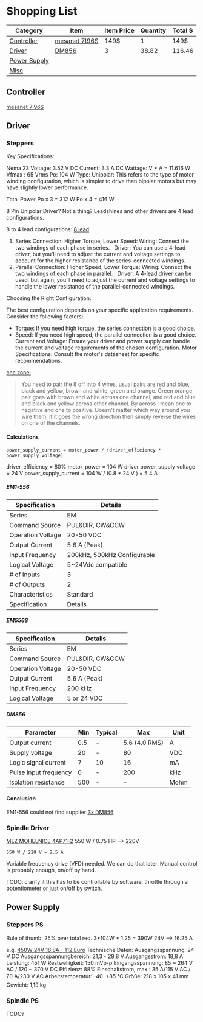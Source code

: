 # Shopping List


| Category | Item | Item Price | Quantity | Total $ |
|----------|------|------------|----------|---------|
| [Controller](#controller)    | [mesanet 7I96S](https://store.mesanet.com/index.php?route=product/product&product_id=374) | 149$ | 1 | 149$|
| [Driver](#driver)        |[DM856](https://www.reichelt.com/ch/de/shop/produkt/schrittmotortreiber_nema_23_34_24_-_80_v_5_6_a_2_4-phasig-285311) | 3 | 38.82 | 116.46 |
| [Power Supply](#power-supply)  |  |  |  |  |
| [Misc](#misc)          |  |  |  |  |

## Controller

[mesanet 7I96S](https://store.mesanet.com/index.php?route=product/product&product_id=374)

## Driver

### Steppers
Key Specifications:

Nema 23
Voltage: 3.52 V DC
Current: 3.3 A DC
Wattage: V * A = 11.616 W
Vfmax : 65 Vrms
Po: 104 W
Type: Unipolar: This refers to the type of motor winding configuration, which is simpler to drive than bipolar motors but may have slightly lower performance.

Total Power
Po x 3 = 312 W 
Po x 4 = 416 W


8 Pin Unipolar Driver? Not a thing? Leadshines and other drivers are 4 lead configurations. 

8 to 4 lead configurations: 
[8 lead](https://www.pololu.com/docs/0J88/4)


1. Series Connection:
Higher Torque, Lower Speed:
Wiring: Connect the two windings of each phase in series.   
Driver: You can use a 4-lead driver, but you'll need to adjust the current and voltage settings to account for the higher resistance of the series-connected windings.
1. Parallel Connection:
Higher Speed, Lower Torque:
Wiring: Connect the two windings of each phase in parallel.   
Driver: A 4-lead driver can be used, but again, you'll need to adjust the current and voltage settings to handle the lower resistance of the parallel-connected windings.

Choosing the Right Configuration:

The best configuration depends on your specific application requirements. Consider the following factors:

- Torque: If you need high torque, the series connection is a good choice.
- Speed: If you need high speed, the parallel connection is a good choice.
Current and Voltage: Ensure your driver and power supply can handle the current and voltage requirements of the chosen configuration.
Motor Specifications: Consult the motor's datasheet for specific recommendations.


[cnc zone:](https://www.cnczone.com/forums/stepper-motors-drives/285128-connect-8-wire-stepper-motor-motion-control.html)

> You need to pair the 8 off into 4 wires, usual pairs are red and blue, black and yellow, brown and white, green and orange. Green orange pair goes with brown and white across one channel, and red and blue and black and yellow across other channel. By across I mean one to negative and one to positive. Doesn't matter which way around you wire them, if it goes the wrong direction then simply reverse the wires on one of the channels.

#### Calculations

```
power_supply_current = motor_power / (driver_efficiency * power_supply_voltage)
```
driver_efficiency = 80%
motor_power = 104 W
driver power_supply_voltage = 24 V
power_supply_current = 104 W / (0.8 * 24 V ) = 5.4 A

##### EM1-556

| Specification       | Details                        |
|---------------------|--------------------------------|
| Series              | EM                             |
| Command Source      | PUL&DIR, CW&CCW                |
| Operation Voltage   | 20-50 VDC                      |
| Output Current      | 5.6 A (Peak)                   |
| Input Frequency     | 200kHz, 500kHz Configurable    |
| Logical Voltage     | 5~24Vdc compatible             |
| # of Inputs         | 3                              |
| # of Outputs        | 2                              |
| Characteristics     | Standard                       |
| Specification       | Details                        |

##### EM556S

| Specification       | Details                        |
|---------------------|--------------------------------|
| Series              | EM                             |
| Command Source      | PUL&DIR, CW&CCW                |
| Operation Voltage   | 20-50 VDC                      |
| Output Current      | 5.6 A (Peak)                   |
| Input Frequency     | 200 kHz                        |
| Logical Voltage     | 5 or 24 VDC                    |


##### DM856

| Parameter              | Min | Typical | Max  | Unit |
|------------------------|-----|---------|------|------|
| Output current         | 0.5 | -       | 5.6  (4.0 RMS)  | A    |
| Supply voltage         | 20  | -       | 80   | VDC  |
| Logic signal current   | 7   | 10      | 16   | mA   |
| Pulse input frequency  | 0   | -       | 200  | kHz  |
| Isolation resistance   | 500 | -       | -    | Mohm |


#### Conclusion
 
EM1-556 could not find supplier
[3x DM856](https://www.reichelt.com/ch/de/shop/produkt/schrittmotortreiber_nema_23_34_24_-_80_v_5_6_a_2_4-phasig-285311)


### Spindle Driver 
[MEZ MOHELNICE 4AP71-2](https://shop.pagus.eu/Workshop-Equipment/Blower-/fan/Centrifugal-fan-0-55-kW-2820-rpm::13233.html?XTCsid=3vimstnqmbeic2ism9tl3fu1o6)
550 W / 0.75 HP --> 220V 
```
550 W / 220 V = 2.5 A 
```

Variable frequency drive (VFD) needed.
We can do that later. Manual control is probably enough, on/off by hand.

TODO: clarify it this has to be controllable by software, throttle through a potentiometer or just on/off by switch.


## Power Supply

### Steppers PS

Rule of thumb: 25% over total req.
3*104W * 1.25 = 390W 
24V --> 16.25 A


e.g. [450W 24V 18.8A - 112 Euro](https://www.reichelt.com/ch/de/shop/produkt/schaltnetzteil_geschlossen_450_w_24_v_18_8_a-148050)
Technische Daten:
Ausgangsspannung: 24 V DC
Ausgangsspannungbereich: 21,3 - 28,8 V
Ausgangsstrom: 18,8 A
Leistung: 451 W
Restwelligkeit: 150 mVp-p
Eingangsspannung: 85 ~ 264 V AC / 120 ~ 370 V DC
Effizienz: 88%
Einschaltstrom, max.: 35 A/115 V AC / 70 A/230 V AC
Arbeitstemperatur: -40  +85 °C
Größe: 218 x 105 x 41 mm
Gewicht: 1,19 kg

### Spindle PS

TODO?
